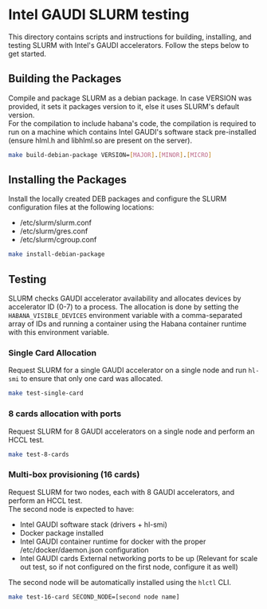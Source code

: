 # Intel GAUDI SLURM testing
This directory contains scripts and instructions for building, installing, and testing SLURM with Intel's GAUDI accelerators. Follow the steps below to get started.

## Building the Packages
Compile and package SLURM as a debian package. In case VERSION was provided, it sets it packages version to it, else it uses SLURM's default version.<br />
For the compilation to include habana's code, the compilation is required to run on a machine which contains Intel GAUDI's software stack pre-installed (ensure hlml.h and libhlml.so are present on the server).
```sh
make build-debian-package VERSION=[MAJOR].[MINOR].[MICRO]
```

## Installing the Packages
Install the locally created DEB packages and configure the SLURM configuration files at the following locations:
* /etc/slurm/slurm.conf
* /etc/slurm/gres.conf
* /etc/slurm/cgroup.conf
```sh
make install-debian-package
```

## Testing
SLURM checks GAUDI accelerator availability and allocates devices by accelerator ID (0-7) to a process. The allocation is done by setting the `HABANA_VISIBLE_DEVICES` environment variable with a comma-separated array of IDs and running a container using the Habana container runtime with this environment variable.

### Single Card Allocation
Request SLURM for a single GAUDI accelerator on a single node and run `hl-smi` to ensure that only one card was allocated.
```sh
make test-single-card
```

### 8 cards allocation with ports
Request SLURM for 8 GAUDI accelerators on a single node and perform an HCCL test.
```sh
make test-8-cards
```

### Multi-box provisioning (16 cards)
Request SLURM for two nodes, each with 8 GAUDI accelerators, and perform an HCCL test.<br />
The second node is expected to have:
* Intel GAUDI software stack (drivers + hl-smi)
* Docker package installed
* Intel GAUDI container runtime for docker with the proper /etc/docker/daemon.json configuration
* Intel GAUDI cards External networking ports to be up (Relevant for scale out test, so if not configured on the first node, configure it as well)

 The second node will be automatically installed using the `hlctl` CLI.
```sh
make test-16-card SECOND_NODE=[second node name]
```
